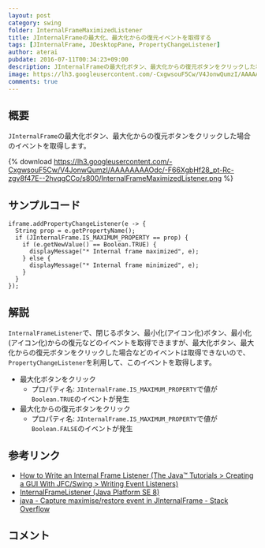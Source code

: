 ```yaml
---
layout: post
category: swing
folder: InternalFrameMaximizedListener
title: JInternalFrameの最大化、最大化からの復元イベントを取得する
tags: [JInternalFrame, JDesktopPane, PropertyChangeListener]
author: aterai
pubdate: 2016-07-11T00:34:23+09:00
description: JInternalFrameの最大化ボタン、最大化からの復元ボタンをクリックした場合のイベントを取得します。
image: https://lh3.googleusercontent.com/-CxgwsouF5Cw/V4JonwQumzI/AAAAAAAAOdc/-F66XgbHf28_pt-Rc-zgv8f47E--2hvqgCCo/s800/InternalFrameMaximizedListener.png
comments: true
---
```

## 概要
`JInternalFrame`の最大化ボタン、最大化からの復元ボタンをクリックした場合のイベントを取得します。

{% download https://lh3.googleusercontent.com/-CxgwsouF5Cw/V4JonwQumzI/AAAAAAAAOdc/-F66XgbHf28_pt-Rc-zgv8f47E--2hvqgCCo/s800/InternalFrameMaximizedListener.png %}

## サンプルコード
<pre class="prettyprint"><code>iframe.addPropertyChangeListener(e -&gt; {
  String prop = e.getPropertyName();
  if (JInternalFrame.IS_MAXIMUM_PROPERTY == prop) {
    if (e.getNewValue() == Boolean.TRUE) {
      displayMessage("* Internal frame maximized", e);
    } else {
      displayMessage("* Internal frame minimized", e);
    }
  }
});
</code></pre>

## 解説
`InternalFrameListener`で、閉じるボタン、最小化(アイコン化)ボタン、最小化(アイコン化)からの復元などのイベントを取得できますが、最大化ボタン、最大化からの復元ボタンをクリックした場合などのイベントは取得できないので、`PropertyChangeListener`を利用して、このイベントを取得します。

- 最大化ボタンをクリック
    - プロパティ名: `JInternalFrame.IS_MAXIMUM_PROPERTY`で値が`Boolean.TRUE`のイベントが発生
- 最大化からの復元ボタンをクリック
    - プロパティ名: `JInternalFrame.IS_MAXIMUM_PROPERTY`で値が`Boolean.FALSE`のイベントが発生

<!-- dummy comment line for breaking list -->

## 参考リンク
- [How to Write an Internal Frame Listener (The Java™ Tutorials > Creating a GUI With JFC/Swing > Writing Event Listeners)](https://docs.oracle.com/javase/tutorial/uiswing/events/internalframelistener.html)
- [InternalFrameListener (Java Platform SE 8)](https://docs.oracle.com/javase/jp/8/docs/api/javax/swing/event/InternalFrameListener.html)
- [java - Capture maximise/restore event in JInternalFrame - Stack Overflow](https://stackoverflow.com/questions/38219219/capture-maximise-restore-event-in-jinternalframe/38220378#38220378)

<!-- dummy comment line for breaking list -->

## コメント
